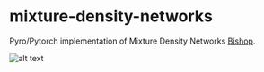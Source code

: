 # mixture-density-networks
 
Pyro/Pytorch implementation of Mixture Density Networks [Bishop](https://publications.aston.ac.uk/id/eprint/373/1/NCRG_94_004.pdf).

![alt text](https://www.researchgate.net/profile/Baptiste_Feron/publication/325194613/figure/fig2/AS:643897080434701@1530528435323/Mixture-Density-Network-The-output-of-a-neural-network-parametrizes-a-Gaussian-mixture.png)
